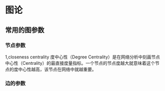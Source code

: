 <!--
 * @Description: 
 * @version: 
 * @Author: wenyuhao
 * @Date: 2023-02-23 08:52:17
 * @LastEditors: wenyuhao
 * @LastEditTime: 2023-02-25 14:10:52
-->
# 图论
## 常用的图参数
### 节点参数
1,closeness centrality
度中心性（Degree Centrality）是在网络分析中刻画节点中心性（Centrality）的最直接度量指标。一个节点的节点度越大就意味着这个节点的度中心性越高，该节点在网络中就越重要。

### 边的参数
